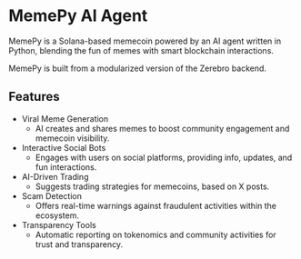 # MemePy AI Agent

MemePy is a Solana-based memecoin powered by an AI agent written in Python, blending the fun of memes with smart blockchain interactions.

MemePy is built from a modularized version of the Zerebro backend.

## Features
- Viral Meme Generation
    - AI creates and shares memes to boost community engagement and memecoin visibility.
- Interactive Social Bots
    - Engages with users on social platforms, providing info, updates, and fun interactions.
- AI-Driven Trading
    - Suggests trading strategies for memecoins, based on X posts.
- Scam Detection
    - Offers real-time warnings against fraudulent activities within the ecosystem.
- Transparency Tools
    - Automatic reporting on tokenomics and community activities for trust and transparency.
